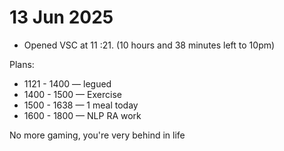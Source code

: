 # 13 Jun 2025

- Opened VSC at 11 :21. (10 hours and 38 minutes left to 10pm)

Plans:

- 1121 - 1400 &#8212; legued
- 1400 - 1500 &#8212; Exercise
- 1500 - 1638 &#8212; 1 meal today
- 1600 - 1800 &#8212; NLP RA work
<!--- Din + 1h - EOD &#8212; coursework-->

No more gaming, you're very behind in life
